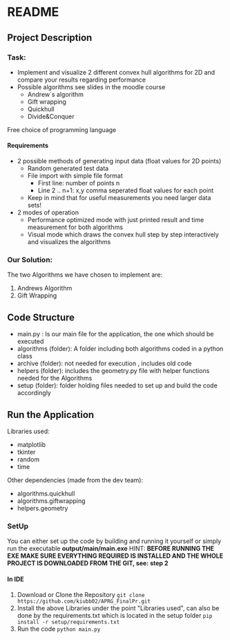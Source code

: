 # README
## Project Description
### Task:

- Implement and visualize 2 different convex hull algorithms for 2D and
compare your results regarding performance 
- Possible algorithms see slides in the moodle course 
  - Andrew´s algorithm 
  - Gift wrapping 
  - Quickhull 
  - Divide&Conquer

Free choice of programming language

#### Requirements
- 2 possible methods of generating input data (float values for 2D points)
  - Random generated test data 
  - File import with simple file format 
    - First line: number of points n 
    - Line 2 .. n+1: x,y comma seperated float values for each point 
  - Keep in mind that for useful measurements you need larger data sets!
- 2 modes of operation 
  - Performance optimized mode with just printed result and time measurement for both algorithms 
  - Visual mode which draws the convex hull step by step interactively and visualizes the algorithms


### Our Solution:

The two Algorithms we have chosen to implement are:
1. Andrews Algorithm
2. Gift Wrapping

## Code Structure
- main.py : Is our main file for the application, the one which should be executed
- algorithms (folder): A folder including both algorithms coded in a python class
- archive (folder): not needed for execution , includes old code
- helpers (folder): includes the geometry.py file with helper functions needed for the Algorithms
- setup (folder): folder holding files needed to set up and build the code accordingly

## Run the Application

Libraries used:
- matplotlib
- tkinter
- random
- time

Other dependencies (made from the dev team):
- algorithms.quickhull
- algorithms.giftwrapping
- helpers.geometry

### SetUp

You can either set up the code by building and running it yourself or simply run the executable **output/main/main.exe**
HINT: **BEFORE RUNNING THE EXE MAKE SURE EVERYTHING REQUIRED IS INSTALLED AND THE WHOLE PROJECT IS DOWNLOADED FROM THE GIT, see: step 2**

#### In IDE
1. Download or Clone the Repository
        ```git clone https://github.com/kiubb02/APRG_FinalPr.git```
2. Install the above Libraries under the point "Libraries used", can also be done by the requirements.txt which is located in the setup folder
        ```pip install -r setup/requirements.txt```
3. Run the code ```python main.py```



